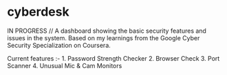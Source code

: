 # cyberdesk
IN PROGRESS // A dashboard showing the basic security features and issues in the system. Based on my learnings from the Google Cyber Security Specialization on Coursera.

Current features :- 
    1. Password Strength Checker
    2. Browser Check
    3. Port Scanner
    4. Unusual Mic & Cam Monitors
